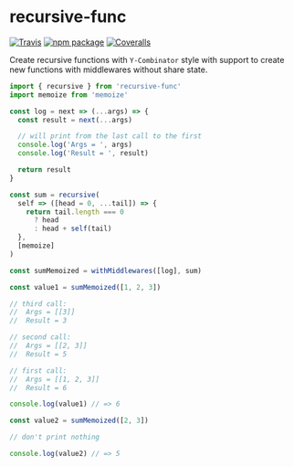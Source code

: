 # recursive-func

[![Travis][build-badge]][build]
[![npm package][npm-badge]][npm]
[![Coveralls][coveralls-badge]][coveralls]

Create recursive functions with `Y-Combinator` style with support to create new functions with middlewares without share state.
```js
import { recursive } from 'recursive-func'
import memoize from 'memoize'

const log = next => (...args) => {
  const result = next(...args)

  // will print from the last call to the first
  console.log('Args = ', args)
  console.log('Result = ', result)

  return result
}

const sum = recursive(
  self => ([head = 0, ...tail]) => {
    return tail.length === 0
      ? head
      : head + self(tail)
  },
  [memoize]
)

const sumMemoized = withMiddlewares([log], sum)

const value1 = sumMemoized([1, 2, 3])

// third call:
//  Args = [[3]]
//  Result = 3

// second call:
//  Args = [[2, 3]]
//  Result = 5

// first call:
//  Args = [[1, 2, 3]]
//  Result = 6

console.log(value1) // => 6

const value2 = sumMemoized([2, 3])

// don't print nothing

console.log(value2) // => 5
```

[build-badge]: https://img.shields.io/travis/user/repo/master.png?style=flat-square
[build]: https://travis-ci.org/user/repo

[npm-badge]: https://img.shields.io/npm/v/npm-package.png?style=flat-square
[npm]: https://www.npmjs.org/package/npm-package

[coveralls-badge]: https://img.shields.io/coveralls/user/repo/master.png?style=flat-square
[coveralls]: https://coveralls.io/github/user/repo
